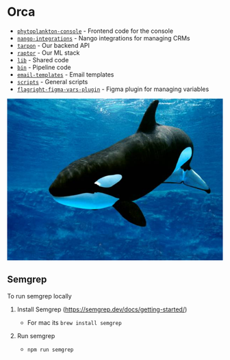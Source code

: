 # Orca

- [`phytoplankton-console`](https://github.com/flagright/orca/tree/main/phytoplankton-console) - Frontend code for the console
- [`nango-integrations`](https://github.com/flagright/orca/tree/main/nango-integrations) - Nango integrations for managing CRMs
- [`tarpon`](https://github.com/flagright/orca/tree/main/tarpon) - Our backend API
- [`raptor`](https://github.com/flagright/orca/tree/main/raptor) - Our ML stack
- [`lib`](https://github.com/flagright/orca/tree/main/lib) - Shared code
- [`bin`](https://github.com/flagright/orca/tree/main/bin) - Pipeline code
- [`email-templates`](https://github.com/flagright/orca/tree/main/email-templates) - Email templates
- [`scripts`](https://github.com/flagright/orca/tree/main/scripts) - General scripts
- [`flagright-figma-vars-plugin`](https://github.com/flagright/orca/tree/main/flagright-figma-vars-plugin) - Figma plugin for managing variables

![orca](/resources/orca.jpeg)

## Semgrep

To run semgrep locally

1. Install Semgrep (https://semgrep.dev/docs/getting-started/)

   - For mac its `brew install semgrep`

2. Run semgrep
   - `npm run semgrep`
